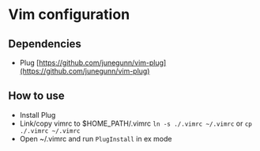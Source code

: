 # Vim configuration

## Dependencies
- Plug [https://github.com/junegunn/vim-plug](https://github.com/junegunn/vim-plug)

## How to use
- Install Plug
- Link/copy vimrc to $HOME_PATH/.vimrc
    `ln -s ./.vimrc ~/.vimrc`
    or
    `cp ./.vimrc ~/.vimrc`
- Open ~/.vimrc and run `PlugInstall` in ex mode
